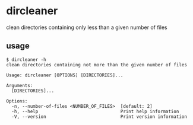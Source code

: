 # dircleaner
clean directories containing only less than a given number of files

## usage
```shell
$ dircleaner -h
clean directories containing not more than the given number of files

Usage: dircleaner [OPTIONS] [DIRECTORIES]...

Arguments:
  [DIRECTORIES]...  

Options:
  -n, --number-of-files <NUMBER_OF_FILES>  [default: 2]
  -h, --help                               Print help information
  -V, --version                            Print version information
```
